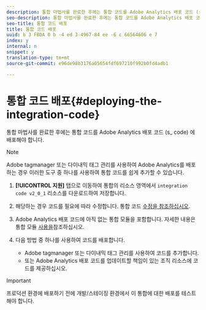 ```yaml
---
description: 통합 마법사를 완료한 후에는 통합 코드를 Adobe Analytics 배포 코드 (s_ code) 에 배포해야 합니다.
seo-description: 통합 마법사를 완료한 후에는 통합 코드를 Adobe Analytics 배포 코드 (s_ code) 에 배포해야 합니다.
seo-title: 통합 코드 배포
title: 통합 코드 배포
uuid: b 3 FBDA 0 b -4 ed 3-4967-84 ee -6 c 66564606 e 7
index: y
internal: n
snippet: y
translation-type: tm+mt
source-git-commit: e96de98b3176a05654fdf697210f992b0fd4adb1

---
```



# 통합 코드 배포{#deploying-the-integration-code}

통합 마법사를 완료한 후에는 통합 코드를 Adobe Analytics 배포 코드 (s_ code) 에 배포해야 합니다.

>[!NOTE]
>
>Adobe tagmanager 또는 다이내믹 태그 관리를 사용하여 Adobe Analytics를 배포하는 경우 이러한 도구 중 하나를 사용하여 통합 코드를 쉽게 추가할 수 있습니다.

1. **[!UICONTROL 지원]** 탭으로 이동하여 통합의 리소스 영역에서 `integration code v2_0_1` 리소스를 다운로드하여 저장합니다.

1. 해당하는 경우 코드를 필요에 따라 수정합니다. 통합 코드 [수정을 참조하십시오](../../demandbase-home/demandbase-deploying/demandbase-deploying-integration-code.md#concept-2e9e56282c9940d78e879aa45f70d855).
1. Adobe Analytics 배포 코드에 아직 없는 통합 모듈을 포함합니다. 자세한 내용은 통합 모듈 [사용을](../../demandbase-home/demandbase-deploying/demandbase-including-integrate-module.md#concept-2cc81dff010a4da89b097a59476f8b6e)참조하십시오.
1. 다음 방법 중 하나를 사용하여 코드를 배포합니다.

   * Adobe tagmanager 또는 다이내믹 태그 관리를 사용하여 코드를 추가합니다.
   * 또는 Adobe Analytics 배포 코드를 업데이트할 책임이 있는 조직 리소스에 코드를 제공하십시오.

>[!IMPORTANT]
>
>프로덕션 환경에 배포하기 전에 개발/스테이징 환경에서 이 통합에 대한 배포를 테스트해야 합니다.

